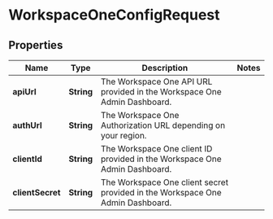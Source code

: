 # WorkspaceOneConfigRequest

## Properties
Name | Type | Description | Notes
------------ | ------------- | ------------- | -------------
**apiUrl** | **String** | The Workspace One API URL provided in the Workspace One Admin Dashboard. | 
**authUrl** | **String** | The Workspace One Authorization URL depending on your region. | 
**clientId** | **String** | The Workspace One client ID provided in the Workspace One Admin Dashboard. | 
**clientSecret** | **String** | The Workspace One client secret provided in the Workspace One Admin Dashboard. | 
